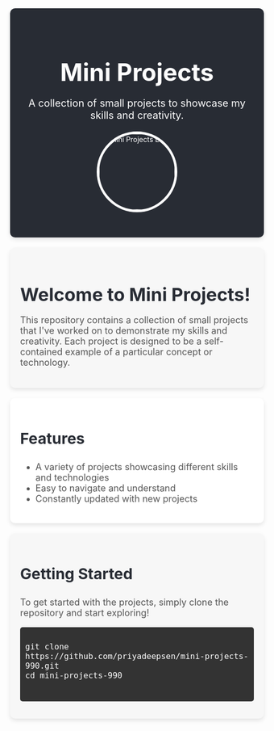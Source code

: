 <!-- README.md -->
<link rel="stylesheet" href="https://cdnjs.cloudflare.com/ajax/libs/font-awesome/5.15.3/css/all.min.css" />

<!-- README.md -->

<!-- Mini Projects Banner -->
<div style="background-color: #282c34; padding: 30px; border-radius: 10px; box-shadow: 0 4px 8px rgba(0, 0, 0, 0.1); text-align: center; color: white;">
  <h1 style="font-size: 48px; font-weight: bold; margin-bottom: 10px;">Mini Projects</h1>
  <p style="font-size: 20px; margin-bottom: 20px;">A collection of small projects to showcase my skills and creativity.</p>
  <img src="https://via.placeholder.com/150" alt="Mini Projects Logo" style="width: 150px; height: 150px; border-radius: 50%; margin-bottom: 20px; border: 5px solid white;">
</div>

<!-- Introduction -->
<div style="margin: 20px 0; padding: 20px; background-color: #f7f7f7; border-radius: 10px; box-shadow: 0 4px 8px rgba(0, 0, 0, 0.1);">
  <h2 style="font-size: 36px; font-weight: bold; margin-bottom: 10px; color: #282c34;">Welcome to Mini Projects!</h2>
  <p style="font-size: 18px; margin-bottom: 20px; color: #555;">This repository contains a collection of small projects that I've worked on to demonstrate my skills and creativity. Each project is designed to be a self-contained example of a particular concept or technology.</p>
</div>

<!-- Features -->
<div style="margin: 20px 0; padding: 20px; background-color: #fff; border-radius: 10px; box-shadow: 0 4px 8px rgba(0, 0, 0, 0.1);">
  <h2 style="font-size: 30px; font-weight: bold; margin-bottom: 10px; color: #282c34; position: relative; display: inline-block;">Features
    <span style="position: absolute; display: block; width: 100%; height: 2px; bottom: -5px; left: 0; background-color: #61dafb; transform: scaleX(0); transform-origin: bottom right; transition: transform 0.25s ease-out;"></span>
  </h2>
  <ul style="font-size: 18px; color: #555;">
    <li><i class="fas fa-project-diagram" style="color: #61dafb;"></i> A variety of projects showcasing different skills and technologies</li>
    <li><i class="fas fa-map-signs" style="color: #61dafb;"></i> Easy to navigate and understand</li>
    <li><i class="fas fa-sync-alt" style="color: #61dafb;"></i> Constantly updated with new projects</li>
  </ul>
</div>

<!-- Getting Started -->
<div style="margin: 20px 0; padding: 20px; background-color: #f7f7f7; border-radius: 10px; box-shadow: 0 4px 8px rgba(0, 0, 0, 0.1);">
  <h2 style="font-size: 30px; font-weight: bold; margin-bottom: 10px; color: #282c34; position: relative; display: inline-block;">Getting Started
    <span style="position: absolute; display: block; width: 100%; height: 2px; bottom: -5px; left: 0; background-color: #61dafb; transform: scaleX(0); transform-origin: bottom right; transition: transform 0.25s ease-out;"></span>
  </h2>
  <p style="font-size: 18px; color: #555;">To get started with the projects, simply clone the repository and start exploring!</p>
  <pre style="background-color: #333; color: #fff; padding: 10px; border-radius: 5px; box-shadow: inset 0 1px 3px rgba(0, 0, 0, 0.1);">
<code style="font-size: 16px;">
git clone https://github.com/priyadeepsen/mini-projects-990.git
cd mini-projects-990
</code>
  </pre>
</div>

<!-- Add Font Awesome for icons -->
<script src="https://kit.fontawesome.com/a076d05399.js" crossorigin="anonymous"></script>

<style>
  h2:hover span {
    transform: scaleX(1);
    transform-origin: bottom left;
  }
</style>

</style>
